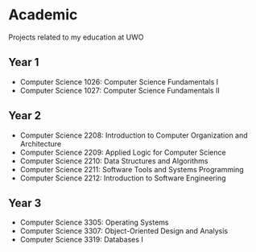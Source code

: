 # Academic
Projects related to my education at UWO

## Year 1
- Computer Science 1026: Computer Science Fundamentals I
- Computer Science 1027: Computer Science Fundamentals II

## Year 2
- Computer Science 2208: Introduction to Computer Organization and Architecture
- Computer Science 2209: Applied Logic for Computer Science
- Computer Science 2210: Data Structures and Algorithms
- Computer Science 2211: Software Tools and Systems Programming
- Computer Science 2212: Introduction to Software Engineering

## Year 3
- Computer Science 3305: Operating Systems
- Computer Science 3307: Object-Oriented Design and Analysis
- Computer Science 3319: Databases I
